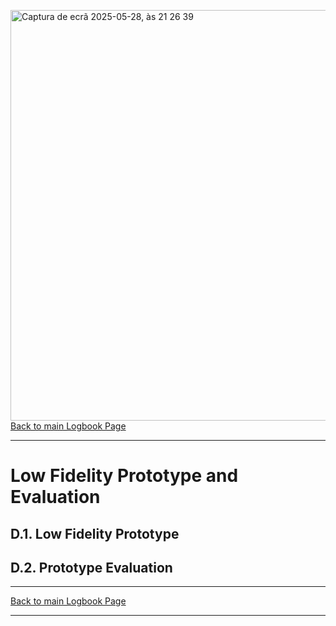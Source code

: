 <img width="657" alt="Captura de ecrã 2025-05-28, às 21 26 39" src="https://github.com/user-attachments/assets/3c836083-e2ed-4329-b4d8-1bdca0c73799" />[Back to main Logbook Page](../hci_logbook.md)

---
# Low Fidelity Prototype and Evaluation

## D.1. Low Fidelity Prototype


## D.2. Prototype Evaluation

---
[Back to main Logbook Page](../hci_logbook.md)

---
